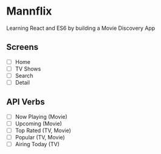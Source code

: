 # Mannflix

Learning React and ES6 by building a Movie Discovery App

## Screens

- [ ] Home
- [ ] TV Shows
- [ ] Search
- [ ] Detail

## API Verbs

- [ ] Now Playing (Movie)
- [ ] Upcoming (Movie)
- [ ] Top Rated (TV, Movie)
- [ ] Popular (TV, Movie)
- [ ] Airing Today (TV)

